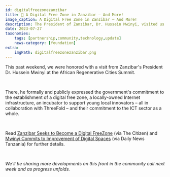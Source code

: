 ```yaml
---
id: digitalfreezonezanzibar
title: 📣 A Digital Free Zone in Zanzibar – And More!
image_caption: A Digital Free Zone in Zanzibar – And More!
description: The President of Zanzibar, Dr. Hussein Mwinyi, visited us this weekend to publicly share our collaborations.
date: 2023-07-27
taxonomies:
    tags: [partnership,community,technology,update]
    news-category: [foundation]
extra:
    imgPath: digitalfreezonezanzibar.png
---
```


This past weekend, we were honored with a visit from Zanzibar's President Dr. Hussein Mwinyi at the African Regenerative Cities Summit.

<br/>

There, he formally and publicly expressed the government's commitment to the establishment of a digital free zone, a locally-owned Internet infrastructure, an incubator to support young local innovators – all in collaboration with ThreeFold – and their commitment to the ICT sector as a whole.

<br/>

Read [Zanzibar Seeks to Become a Digital FreeZone](https://www.thecitizen.co.tz/tanzania/zanzibar/zanzibar-seeks-to-become-digital-freezone--4316150) (via The Citizen) and [Mwinyi Commits to Improvement of Digital Spaces](https://dailynews.co.tz/mwinyi-commits-to-improvement-of-digital-spaces/) (via Daily News Tanzania) for further details.

<br/>

*We'll be sharing more developments on this front in the community call next week and as progress unfolds.*